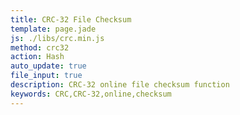 ```yaml
---
title: CRC-32 File Checksum
template: page.jade
js: ./libs/crc.min.js
method: crc32
action: Hash
auto_update: true
file_input: true
description: CRC-32 online file checksum function
keywords: CRC,CRC-32,online,checksum
---
```

